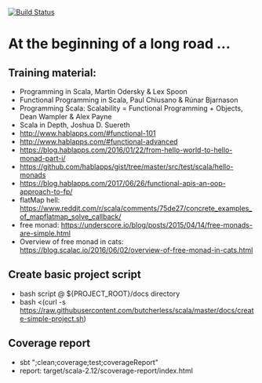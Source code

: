 [![Build Status](https://semaphoreci.com/api/v1/butcherless/scala/branches/master/badge.svg)](https://semaphoreci.com/butcherless/scala)

# At the beginning of a long road ...

## Training material:
- Programming in Scala, Martin Odersky & Lex Spoon
- Functional Programming in Scala, Paul Chiusano & Rúnar Bjarnason
- Programming Scala: Scalability = Functional Programming + Objects, Dean Wampler & Alex Payne
- Scala in Depth, Joshua D. Suereth
- http://www.hablapps.com/#functional-101
- http://www.hablapps.com/#functional-advanced
- https://blog.hablapps.com/2016/01/22/from-hello-world-to-hello-monad-part-i/
- https://github.com/hablapps/gist/tree/master/src/test/scala/hello-monads
- https://blog.hablapps.com/2017/06/26/functional-apis-an-oop-approach-to-fp/
- flatMap hell: https://www.reddit.com/r/scala/comments/75de27/concrete_examples_of_mapflatmap_solve_callback/
- free monad: https://underscore.io/blog/posts/2015/04/14/free-monads-are-simple.html
- Overview of free monad in cats: https://blog.scalac.io/2016/06/02/overview-of-free-monad-in-cats.html

## Create basic project script
- bash script @ ${PROJECT_ROOT}/docs directory
- bash <(curl -s https://raw.githubusercontent.com/butcherless/scala/master/docs/create-simple-project.sh)
 
## Coverage report
- sbt ";clean;coverage;test;coverageReport"
- report: target/scala-2.12/scoverage-report/index.html
